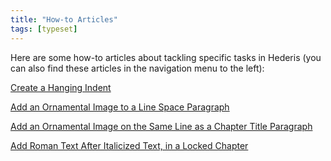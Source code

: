 ```yaml
---
title: "How-to Articles"
tags: [typeset]
---
```

 
<html><body><section data-type="chapter" class="hsecchapter" data-hederis-type="hsecchapter" id="intro-howto" data-pi-attrs="id: intro-howto; data-tags: typeset;" role="doc-chapter" data-tags="typeset" data-author-name=" " data-book-title=" " title="How-to Articles"><p class="hblkp" data-hederis-type="hblkp" id="pKNvz4P5u">Here are some how-to articles about tackling specific tasks in Hederis (you can also find these articles in the navigation menu to the left): </p><p class="hblkp" data-hederis-type="hblkp" id="p054duQTR"><a href="{% link _docs/hanging-indent.md %}" data-hederis-type="hspana" id="pBQehtA9N"><span class="Hyperlink" data-hederis-type="hspnspan" id="pnG9LVf2B">Create a Hanging Indent</span></a></p><p class="hblkp" data-hederis-type="hblkp" id="pYrLSQd8K"><a href="{% link _docs/line-space-ornament.md %}" data-hederis-type="hspana" id="pfg4tvhRM"><span class="Hyperlink" data-hederis-type="hspnspan" id="pUf9J5cvR">Add an Ornamental Image to a Line Space Paragraph</span></a></p><p class="hblkp" data-hederis-type="hblkp" id="pb457KRGX"><a href="{% link _docs/chapter-ornament-inline.md %}" data-hederis-type="hspana" id="pEv0aJoHG"><span class="Hyperlink" data-hederis-type="hspnspan" id="pKXB4WRYi">Add an Ornamental Image on the Same Line as a Chapter Title Paragraph</span></a></p><p class="hblkp" data-hederis-type="hblkp" id="pIboUSv97"><a href="{% link _docs/unitalicize-text.md %}" data-hederis-type="hspana" id="pz5FpP4le"><span class="Hyperlink" data-hederis-type="hspnspan" id="p4gzpDcEP">Add Roman Text After Italicized Text, in a Locked Chapter</span></a></p></section></body></html>
